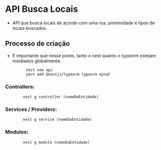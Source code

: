 # API Busca Locais

- API que busca locais de acordo com uma rua, proximidade e tipos de locais buscados.

## Processo de criação

- É importante que nesse ponto, tanto o nest quanto o typeorm estejam instalados globalmente.

            nest new api
            yarn add @nestjs/typeorm typeorm mysql

### Controllers:

            nest g controller (nomeDaEntidade)

### Services / Providers:

            nest g service (nomeDaEntidade)

### Modules:

            nest g module (nomeDaEntidade)
